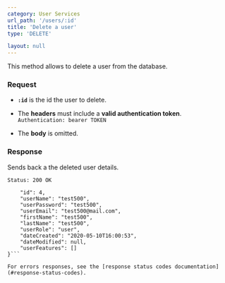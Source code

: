 ```yaml
---
category: User Services
url_path: '/users/:id'
title: 'Delete a user'
type: 'DELETE'

layout: null
---
```


This method allows to delete a user from the database.

### Request

* **`:id`** is the id the user to delete.

* The **headers** must include a **valid authentication token**.
```Authentication: bearer TOKEN```

* The **body** is omitted.

### Response

Sends back a the deleted user details.

```Status: 200 OK```
```{
    "id": 4,
    "userName": "test500",
    "userPassword": "test500",
    "userEmail": "test500@mail.com",
    "firstName": "test500",
    "lastName": "test500",
    "userRole": "user",
    "dateCreated": "2020-05-10T16:00:53",
    "dateModified": null,
    "userFeatures": []
}```

For errors responses, see the [response status codes documentation](#response-status-codes).

